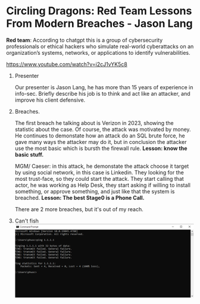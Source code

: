 # Circling Dragons: Red Team Lessons From Modern Breaches - Jason Lang

**Red team**: According to chatgpt this is a group of cybersecurity professionals or ethical hackers who simulate real-world cyberattacks on an organization’s systems, networks, or applications to identify vulnerabilities.

https://www.youtube.com/watch?v=i2cJ1vYK5c8

1. Presenter

    Our presenter is Jason Lang, he has more than 15 years of experience in info-sec. Briefly describe his job is to think and act like an attacker, and improve his client defensive.

2. Breaches.

    The first breach he talking about is Verizon in 2023, showing the statistic about the case. Of course, the attack was motivated by money.
    He continues to demonstate how an attack do an SQL brute force, he gave many ways the attacker may do it, but in conclusion the attacker use the most basic which is bursth the firewall rule.
    **Lesson: know the basic stuff.**

    MGM/ Caeser: in this attack, he demonstate the attack choose it target by using social network, in this case is Linkedin. They looking for the most trust-face, so they could start the attack.
    They start calling that actor, he was working as Help Desk, they start asking if willing to install something, or approve something, and just like that the system is breached.
    **Lesson: The best Stage0 is a Phone Call.**

    There are 2 more breaches, but it's out of my reach.


3. Can't fish
![alt Can't fish demo](image.png)
    
